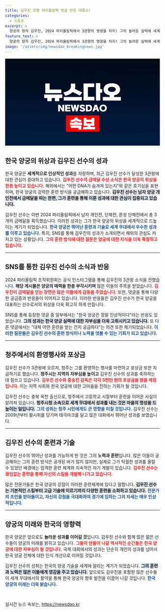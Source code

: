 ```yaml
---
title: 김우진 조명 파리올림픽 댓글 반응 대폭소!
categories:
  - 스포츠
excerpt: >
  양궁의 왕자 김우진, 2024 파리올림픽에서 3관왕의 영광을 차지! 그의 놀라운 실력에 세계가 감탄하며 질문 쏟아지는데... 대체 어떤 훈련을 통해 이뤄낸 걸까?
feature_text: >
  양궁의 왕자 김우진, 2024 파리올림픽에서 3관왕의 영광을 차지! 그의 놀라운 실력에 세계가 감탄하며 질문 쏟아지는데... 대체 어떤 훈련을 통해 이뤄낸 걸까?
image: '/assets/img/newsdao_breakingnews.jpg'
---
```


<p><img src="/assets/img/newsdao_breakingnews.jpg" alt="ontimetimes 속보" /></p>

<h2 data-ke-size="size26">한국 양궁의 위상과 김우진 선수의 성과</h2>

<p data-ke-size="size16">
한국 양궁은 <b>세계적으로 인상적인 성과</b>를 자랑하며, 최근 김우진 선수가 달성한 3관왕에 대한 관심이 증대하고 있습니다. <b><span style="color: #ee2323;">김우진 선수의 금메달 수상 소식은 한국 양궁의 위상을 한층 높이고 있습니다.</span></b> 해외에서는 "어떤 DNA가 숨겨져 있는지"와 같은 호기심을 표현하며, 한국 양궁의 강력한 훈련 방식을 궁금해하고 있습니다. <b><span style="background-color: #21538527;">김우진 선수는 남자 양궁 개인전에서 금메달을 따는 한편, 그가 훈련을 통해 이룬 성과에 대한 관심이 집중되고 있습니다.</span></b>
</p>

<p data-ke-size="size16">
김우진 선수는 이번 2024 파리올림픽에서 남자 개인전, 단체전, 혼성 단체전에서 총 3개의 금메달을 획득했습니다. 이러한 성과는 그가 한국 양궁의 위상을 세계적으로 드높이는 계기가 되었습니다. <b><span style="color: #1a5490;">한국 양궁은 뛰어난 훈련과 기술로 세계 무대에서 우수한 성과를 이루고 있습니다.</span></b> 특히, SNS를 통해 김우진의 성과가 소개되면서 해외의 관심도 커지고 있는 상황입니다. <b><span style="color: #ee2323;">그의 훈련 방식에 대한 질문은 양궁에 대한 지식을 더욱 확장하고 있습니다.</span></b>
</p>

<hr>

<h2 data-ke-size="size26">SNS를 통한 김우진 선수의 소식과 반응</h2>

<p data-ke-size="size16">
2024 파리올림픽 조직위원회는 공식 인스타그램을 통해 김우진의 3관왕 소식을 전했습니다. <b>해당 게시물은 양궁의 매력을 한층 부각시키며</b> 많은 이들의 주목을 받았습니다. <b><span style="color: #ee2323;">김우진이 금메달을 얻는 장면은 많은 이들에게 감동을 주었습니다.</span></b> 또한, 댓글을 통해 다양한 궁금증과 반응들이 이어지고 있습니다. 이러한 반응들은 김우진 선수가 한국 양궁을 대표하는 선수로서의 위상을 더욱 확고히 하게 만듭니다. 
</p>

<p data-ke-size="size16">
SNS를 통해 등장한 댓글 중 일부에서는 "한국 양궁은 정말 인상적이다"라는 반응도 있었습니다. <b><span style="background-color: #21538527;">그의 성과는 한국 양궁 실력에 대한 자부심을 더욱 고취시키고 있습니다.</span></b> 또 다른 댓글에서는 "대체 어떤 훈련을 받는 건지 궁금하다"는 의견 또한 제기되었습니다. <b><span style="color: #1a5490;">이러한 질문들은 김우진 선수의 훈련 방식이나 노력을 엿볼 수 있는 기회가 되고 있습니다.</span></b>
</p>

<hr>

<h2 data-ke-size="size26">청주에서의 환영행사와 포상금</h2>

<p data-ke-size="size16">
김우진 선수가 3관왕에 오르자, 청주는 그를 환영하는 행사를 마련하고 포상금 또한 지급하기로 했습니다. <b>청주시는 지역의 자부심을 높이고</b> 김우진 선수의 성과를 축하하는 데 힘쓰고 있습니다. <b><span style="color: #ee2323;">김우진 선수와 홍승진 감독은 각각 3천만 원의 포상금을 받을 예정입니다.</span></b> 이는 지역 사회와 한국 양궁에 대한 고마움을 전하는 기회가 될 것입니다.
</p>

<p data-ke-size="size16">
김우진 선수는 충북 옥천 출신으로, 청주에서 고등학교 시절부터 훈련을 이어온 사실이 알려져 있습니다. <b><span style="background-color: #21538527;">청주시청 소속으로 세계 무대에서 성과를 내는 것은 마을의 명성을 드높이는 일입니다.</span></b> <b><span style="color: #1a5490;">그의 성취는 청주 시민에게도 큰 영향을 미칠 것입니다.</span></b> 김우진 선수는 2009년부터 활시위를 당기며 태극마크를 달고 많은 대회에서 뛰어난 성과를 보였습니다. 
</p>

<hr>

<h2 data-ke-size="size26">김우진 선수의 훈련과 기술</h2>

<p data-ke-size="size16">
김우진 선수의 뛰어난 성과를 가능하게 한 것은 그의 <b>노력과 훈련</b>입니다. 많은 이들이 궁금해하는 그의 훈련 방식은 공개된 바가 많지 않지만, 실제로 그가 탁월한 성과를 올릴 수 있었던 배경에는 엄격한 훈련 체계와 지속적인 자기 계발이 있습니다. <b><span style="color: #ee2323;">김우진 선수는 끊임없는 훈련을 통해 자신의 스킬을 개발해 나가고 있습니다.</span></b>
</p>

<p data-ke-size="size16">
많은 전문가들은 한국 양궁의 강점이 이러한 훈련체계에 있다고 말합니다. <b><span style="background-color: #21538527;">김우진 선수는 기본적인 스킬부터 고급 기술에 이르기까지 다양한 훈련을 소화하고 있습니다.</span></b> <b><span style="color: #1a5490;">전문가의 조언을 받아들이고, 자신의 강점을 극대화하여 경기에 임하는 그의 자세는 매우 인상적입니다.</span></b>
</p>

<hr>

<h2 data-ke-size="size26">양궁의 미래와 한국의 영향력</h2>

<p data-ke-size="size16">
한국 양궁은 앞으로도 <b>놀라운 성과를 이어갈 것</b>입니다. 김우진 선수와 함께 많은 젊은 선수들이 양궁의 미래를 밝히고 있습니다. <b><span style="color: #ee2323;">그들이 만들어 나갈 역사적인 순간들은 한국 양궁에 대한 자부심이 될 것입니다.</span></b> 국제 대회에서의 성과는 단순히 개인의 성과를 넘어서 한국 양궁 전체에 대한 인식 개선으로 이어질 것입니다.
</p>

<p data-ke-size="size16">
김우진 선수의 성취는 한국의 양궁 기술을 세계에 알리는 계기가 되었습니다. <b><span style="background-color: #21538527;">그의 훈련과 노력은 많은 이들에게 영감을 주고 있습니다.</span></b> 앞으로도 김우진을 포함한 많은 선수들이 세계 무대에서의 활약을 통해 한국 양궁의 향후 발전을 이끌어 나갈 것입니다. <b><span style="color: #1a5490;">한국 양궁의 미래는 더욱 밝습니다.</span></b>
</p>

<p data-ke-size="size16">&nbsp;</p>
실시간 뉴스 속보는, <a href="https://newsdao.kr" rel="dofollow">https://newsdao.kr</a>


